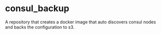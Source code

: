 # consul_backup
A repository that creates a docker image that auto discovers consul nodes and backs the configuration to s3.
